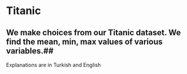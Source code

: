 # Titanic
## We make choices from our Titanic dataset. We find the mean, min, max values of various variables.##
Explanations are in Turkish and English
